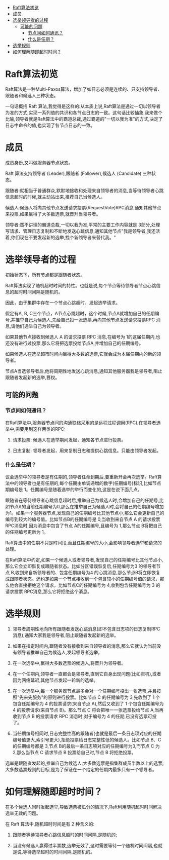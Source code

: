 -   [Raft算法初览](#raft算法初览)
-   [成员](#成员)
-   [选举领导者的过程](#选举领导者的过程)
    -   [可能的问题](#可能的问题)
        -   [节点间如何通讯？](#节点间如何通讯)
        -   [什么是任期？](#什么是任期)
-   [选举规则](#选举规则)
-   [如何理解随即超时时间？](#如何理解随即超时时间)

# Raft算法初览

Raft算法是一种Multi-Paxos算法，增加了如日志必须是连续的、只支持领导者、跟随者和候选人三种状态。

一句话概括 Raft 算法,我觉得是这样的:从本质上说,Raft算法是通过一切以领导者为准的方式,实现一系列值的共识和各节点日志的一致。这句话比较抽象,我来做个比喻,领导者就是Raft算法中的霸道总裁,通过霸道的"一切以我为准"的方式,决定了日志中命令的值,也实现了各节点日志的一致。

# 成员

成员身份,又叫做服务器节点状态。

Raft 算法支持领导者 (Leader),跟随者 (Follower),候选人 (Candidate) 三种状态。

跟随者:就相当于普通群众,默默地接收和处理来自领导者的消息,当等待领导者心跳信息超时的时候,就主动站出来,推荐自己当候选人。

候选人:候选人将向其他节点发送请求投票(RequestVote)RPC消息,通知其他节点来投票,如果赢得了大多数选票,就晋升当领导者。

领导者:蛮不讲理的霸道总裁,一切以我为准,平常的主要工作内容就是 3部分,处理写请求、管理日志复制和不断地发送心跳信息,通知其他节点\"我是领导者,我还活着,你们现在不要发起新的选举,找个新领导者来替代我。\"

# 选举领导者的过程

初始状态下，所有节点都是跟随者状态。

Raft算法实现了随机超时时间的特性。也就是说,每个节点等待领导者节点心跳信息的超时时间间隔是随机的。

因此，由于集群中存在一个节点心跳超时，发起选举请求。

假定有A, B, C三个节点，A节点心跳超时，这个时候,节点A就增加自己的任期编号,并推举自己为候选人,先给自己投一张选票,再向其他节点发送请求投票RPC 消息,请他们选举自己为领导者。

如果其他节点接收到候选人 A 的请求投票 RPC 消息,在编号为 1的这届任期内,也还没有进行过投票,那么它将把选票投给节点A,并增加自己的任期编号。

如果候选人在选举超市时间内赢得大多数的选票,它就会成为本届任期内的新的领导者。

节点A当选领导者后,他将周期性地发送心跳消息,通知其他服务器我是领导者,阻止跟随者发起新的选举,篡权。

## 可能的问题

### 节点间如何通讯？

在Raft算法中,服务器节点间的沟通联络采用的是远程过程调用(RPC),在领导者选举中,需要用到这样两类的RPC:

1.  请求投票: 候选人在选举期间发起，通知各节点进行投票。

2.  日志复制: 领导者发起，用来复制日志和提供心跳信息。只能由领导者发起。

### 什么是任期？

议会选举中的领导者是有任期的,领导者任命到期后,要重新开会再次选举。Raft算法中的领导者也是有任期的,每个任期由单调递增的数字(任期编号)标识,比如节点期编号是
1。任期编号是随着选举的举行而变化的,这是在说下面几点。

跟随者在等待领导者心跳信息超时后,推举自己为候选人时,会增加自己的任期号,比如节点A的当前任期编号为0,那么在推举自己为候选人时,会将自己的任期编号增加为1。如果一个服务器节点,发现自己的任期编号比其他节点小,那么它会更新自己的编号到较大的编号值。比如节点B的任期编号是 0,当收到来自节点 A 的请求投票 RPC消息时,因为消息中包含了节点 A的任期编号,且编号为 1,那么节点 B将把自己的任期编号更新为 1。

Raft算法中的任期不只是时间段,而且任期编号的大小,会影响领导者选举和请求的处理。

在Raft算法中约定,如果一个候选人或者领导者,发现自己的任期编号比其他节点小,那么它会立即恢复成跟随者状态。比如分区错误恢复后,任期编号为3 的领导者节点 B,收到来自新领导者的、包含任期编号为4 的心跳消息,那么节点B将立即恢复成跟随者状态。还约定如果一个节点接收到一个包含较小的任期编号值的请求，那么他会直接拒绝这个请求，比如节点C的任期编号为 4,收到包含任期编号为 3 的请求投票 RPC消息,那么它将拒绝这个消息。

# 选举规则

1.  领导者周期性地向所有跟随者发送心跳消息(即不包含日志项的日志复制RPC消息),通知大家我是领导者,阻止跟随者发起新的选举。

2.  如果在指定时间内,跟随者没有接收到来自领导者的消息,那么它就认为当前没有领导者推举自己为候选人,发起领导者选举。

3.  在一次选举中,赢得大多数选票的候选人,将晋升为领导者。

4.  在一个任期内,领导者一直都会是领导者,直到它自身出现问题(比如宕机),或者因为网络延迟,其他节点发起一轮新的选举。

5.  在一次选举中,每一个服务器节点最多会对一个任期编号投出一张选票,并且按照"先来先服务"的原则进行投票。比如节点 C 的任期编号为 3,先收到了 1 个包含任期编号为 4 的投票请求(来自节点 A),然后又收到了 1 个包含任期编号为 4 的投票请求(来自节点 B)。那么节点 C 将会把唯一一张选票投给节点 A,当再收到节点 B 的投票请求 RPC 消息时,对于编号为 4 的任期,已没有选票可投了。

6.  当任期编号相同时,日志完整性高的跟随者(也就是最后一条日志项对应的任期编号值更大,索引号更大),拒绝投票给日志完整性低的候选人。比如节点 B、C 的任期编号都是 3,节点 B的最后一条日志项对应的任期编号为3,而节点 C 为 2,那么当节点 C 请求节点 B 投票给自己时,节点 B 将拒绝投票。

选举是跟随者发起的,推举自己为候选人;大多数选票是指集群成员半数以上的选票;大多数选票规则的目标,是为了保证在一个给定的任期内最多只有一个领导者。

# 如何理解随即超时时间？

在多个候选人同时发起选举,导致选票被瓜分的情况下,Raft利用随机超时时间解决选举无效的问题。

在 Raft 算法中,随机超时时间是有 2 种含义的:

1.  跟随者等待领导者心跳信息超时的时间间隔,是随机的;

2.  当没有候选人赢得过半票数,选举无效了,这时需要等待一个随机时间间隔,也就是说,等待选举超时的时间间隔,是随机的。
